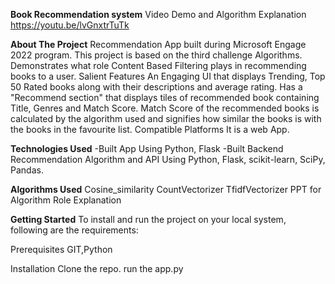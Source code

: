 **Book Recommendation system**
Video Demo and Algorithm Explanation
https://youtu.be/lvGnxtrTuTk

**About The Project**
Recommendation App built during Microsoft Engage 2022 program.
This project is based on the third challenge Algorithms.
Demonstrates what role Content Based Filtering plays in recommending books to a user.
Salient Features
An Engaging UI that displays Trending, Top 50 Rated books along with their descriptions and average rating.
Has a "Recommend section" that displays tiles of recommended book containing Title, Genres and Match Score.
Match Score of the recommended books is calculated by the algorithm used and signifies how similar the books is with the books in the favourite list.
Compatible Platforms
It is a web App.

**Technologies Used**
-Built App Using
Python, Flask
-Built Backend Recommendation Algorithm and API Using
Python, Flask, scikit-learn, SciPy, Pandas.

**Algorithms Used**
Cosine_similarity
CountVectorizer
TfidfVectorizer
PPT for Algorithm Role Explanation

**Getting Started**
To install and run the project on your local system, following are the requirements:

Prerequisites
GIT,Python

Installation
Clone the repo.
run the app.py
